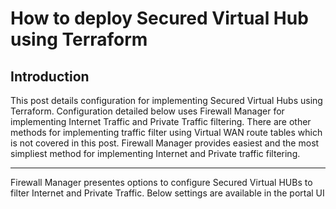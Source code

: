# How to deploy Secured Virtual Hub using Terraform

## Introduction 
This post details configuration for implementing Secured Virtual Hubs using Terraform. Configuration detailed below uses Firewall Manager for implementing Internet Traffic and Private Traffic filtering. There are other methods for implementing traffic filter using Virtual WAN route tables which is not covered in this post. Firewall Manager provides easiest and the most simpliest method for implementing Internet and Private traffic filtering. 

---
Firewall Manager presentes options to configure Secured Virtual HUBs to filter Internet and Private Traffic. Below settings are available in the portal UI 
